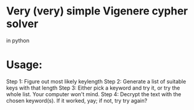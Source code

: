 # Very (very) simple Vigenere cypher solver
in python

# Usage:
Step 1: Figure out most likely keylength
Step 2: Generate a list of suitable keys with that length
Step 3: Either pick a keyword and try it, or try the whole list. Your computer won't mind.
Step 4: Decrypt the text with the chosen keyword(s). If it worked, yay; if not, try try again?
